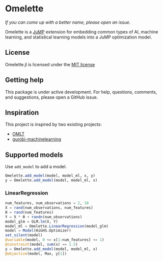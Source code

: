 # Omelette

_If you can come up with a better name, please open an issue._

Omelette is a [JuMP](https://jump.dev) extension for embedding common types of
AI, machine learning, and statistical learning models into a JuMP optimization
model.

## License

Omelette.jl is licensed under the [MIT license](https://github.com/lanl-ansi/jump-ml/blob/main/LICENSE.md)

## Getting help

This package is under active development. For help, questions, comments, and
suggestions, please open a GitHub issue.

## Inspiration

This project is inspired by two existing projects:

 * [OMLT](https://github.com/cog-imperial/OMLT)
 * [gurobi-machinelearning](https://github.com/Gurobi/gurobi-machinelearning)

## Supported models

Use `add_model` to add a model.
```julia
Omelette.add_model(model, model_ml, x, y)
y = Omelette.add_model(model, model_ml, x)
```

### LinearRegression

```julia
num_features, num_observations = 2, 10
X = rand(num_observations, num_features)
θ = rand(num_features)
Y = X * θ + randn(num_observations)
model_glm = GLM.lm(X, Y)
model_ml = Omelette.LinearRegression(model_glm)
model = Model(HiGHS.Optimizer)
set_silent(model)
@variable(model, 0 <= x[1:num_features] <= 1)
@constraint(model, sum(x) == 1.5)
y = Omelette.add_model(model, model_ml, x)
@objective(model, Max, y[1])
```
